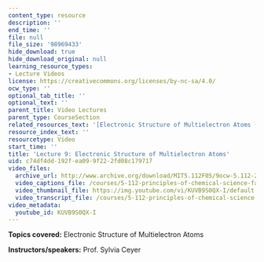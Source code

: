 ```yaml
---
content_type: resource
description: ''
end_time: ''
file: null
file_size: '98969433'
hide_download: true
hide_download_original: null
learning_resource_types:
- Lecture Videos
license: https://creativecommons.org/licenses/by-nc-sa/4.0/
ocw_type: ''
optional_tab_title: ''
optional_text: ''
parent_title: Video Lectures
parent_type: CourseSection
related_resources_text: '[Electronic Structure of Multielectron Atoms (PDF)](/courses/5-112-principles-of-chemical-science-fall-2005/resources/lecture9)'
resource_index_text: ''
resourcetype: Video
start_time: ''
title: 'Lecture 9: Electronic Structure of Multielectron Atoms'
uid: c74df4dd-192f-ea09-9f22-2fd08c179717
video_files:
  archive_url: http://www.archive.org/download/MIT5.112F05/9ocw-5.112-28sep2005-220k.mp4
  video_captions_file: /courses/5-112-principles-of-chemical-science-fall-2005/522e7c6ef923513c8237f0205a9829f0_KUVB9S0QX-I.vtt
  video_thumbnail_file: https://img.youtube.com/vi/KUVB9S0QX-I/default.jpg
  video_transcript_file: /courses/5-112-principles-of-chemical-science-fall-2005/84c77b5139905b7b8156288d0dd31219_KUVB9S0QX-I.pdf
video_metadata:
  youtube_id: KUVB9S0QX-I
---
```


**Topics covered:** Electronic Structure of Multielectron Atoms

**Instructors/speakers:** Prof. Sylvia Ceyer

